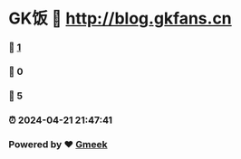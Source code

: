 # GK饭 :link: http://blog.gkfans.cn 
### :page_facing_up: [1](http://blog.gkfans.cn/tag.html) 
### :speech_balloon: 0 
### :hibiscus: 5 
### :alarm_clock: 2024-04-21 21:47:41 
### Powered by :heart: [Gmeek](https://github.com/Meekdai/Gmeek)
